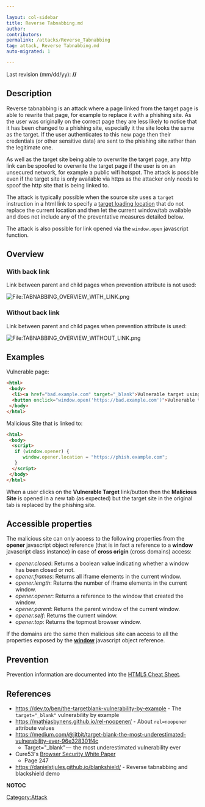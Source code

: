```yaml
---

layout: col-sidebar
title: Reverse Tabnabbing.md
author: 
contributors: 
permalink: /attacks/Reverse_Tabnabbing
tag: attack, Reverse Tabnabbing.md
auto-migrated: 1

---
```


Last revision (mm/dd/yy): **//**

## Description

Reverse tabnabbing is an attack where a page linked from the target page
is able to rewrite that page, for example to replace it with a phishing
site. As the user was originally on the correct page they are less
likely to notice that it has been changed to a phishing site, especially
it the site looks the same as the target. If the user authenticates to
this new page then their credentials (or other sensitive data) are sent
to the phishing site rather than the legitimate one.

As well as the target site being able to overwrite the target page, any
http link can be spoofed to overwrite the target page if the user is on
an unsecured network, for example a public wifi hotspot. The attack is
possible even if the target site is only available via https as the
attacker only needs to spoof the http site that is being linked to.

The attack is typically possible when the source site uses a `target`
instruction in a html link to specify a [target loading
location](https://www.w3schools.com/tags/att_a_target.asp) that do not
replace the current location and then let the current window/tab
available and does not include any of the preventative measures detailed
below.

The attack is also possible for link opened via the `window.open`
javascript function.

## Overview

### With back link

Link between parent and child pages when prevention attribute is not
used:

![<File:TABNABBING_OVERVIEW_WITH_LINK.png>](TABNABBING_OVERVIEW_WITH_LINK.png
"File:TABNABBING_OVERVIEW_WITH_LINK.png")

### Without back link

Link between parent and child pages when prevention attribute is used:

![<File:TABNABBING_OVERVIEW_WITHOUT_LINK.png>](TABNABBING_OVERVIEW_WITHOUT_LINK.png
"File:TABNABBING_OVERVIEW_WITHOUT_LINK.png")

## Examples

Vulnerable page:

``` html
<html>
 <body>
  <li><a href="bad.example.com" target="_blank">Vulnerable target using html link to open the new page</a></li>
  <button onclick="window.open('https://bad.example.com')">Vulnerable target using javascript to open the new page</button>
 </body>
</html>
```

Malicious Site that is linked to:

``` html
<html>
 <body>
  <script>
   if (window.opener) {
      window.opener.location = "https://phish.example.com";
   }
  </script>
 </body>
</html>
```

When a user clicks on the **Vulnerable Target** link/button then the
**Malicious Site** is opened in a new tab (as expected) but the target
site in the original tab is replaced by the phishing site.

## Accessible properties

The malicious site can only access to the following properties from the
**opener** javascript object reference (that is in fact a reference to a
**window** javascript class instance) in case of **cross origin** (cross
domains) access:

  - *opener.closed*: Returns a boolean value indicating whether a window
    has been closed or not.
  - *opener.frames*: Returns all iframe elements in the current window.
  - *opener.length*: Returns the number of iframe elements in the
    current window.
  - *opener.opener*: Returns a reference to the window that created the
    window.
  - *opener.parent*: Returns the parent window of the current window.
  - *opener.self*: Returns the current window.
  - *opener.top*: Returns the topmost browser window.

If the domains are the same then malicious site can access to all the
properties exposed by the
**[window](https://www.w3schools.com/jsref/obj_window.asp)** javascript
object reference.

## Prevention

Prevention information are documented into the [HTML5 Cheat
Sheet](HTML5_Security_Cheat_Sheet#Tabnabbing "wikilink").

## References

  - <https://dev.to/ben/the-targetblank-vulnerability-by-example> - The
    `target="_blank"` vulnerability by example
  - <https://mathiasbynens.github.io/rel-noopener/> - About
    `rel=noopener` attribute values
  - <https://medium.com/@jitbit/target-blank-the-most-underestimated-vulnerability-ever-96e328301f4c>
    - Target="_blank" —  the most underestimated vulnerability ever
  - Cure53's [Browser Security White
    Paper](https://github.com/cure53/browser-sec-whitepaper/raw/master/browser-security-whitepaper.pdf)
    - Page 247
  - <https://danielstjules.github.io/blankshield/> - Reverse tabnabbing
    and blackshield demo

__NOTOC__

[Category:Attack](Category:Attack "wikilink")